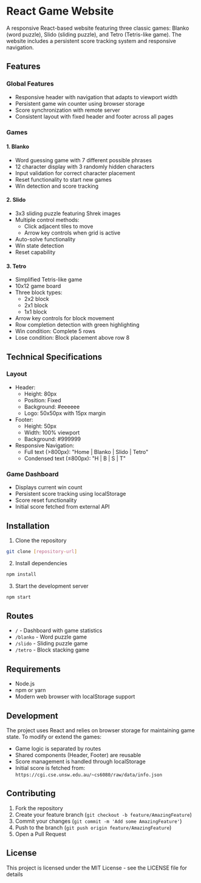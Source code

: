 # React Game Website

A responsive React-based website featuring three classic games: Blanko (word puzzle), Slido (sliding puzzle), and Tetro (Tetris-like game). The website includes a persistent score tracking system and responsive navigation.

## Features

### Global Features
- Responsive header with navigation that adapts to viewport width
- Persistent game win counter using browser storage
- Score synchronization with remote server
- Consistent layout with fixed header and footer across all pages

### Games

#### 1. Blanko
- Word guessing game with 7 different possible phrases
- 12 character display with 3 randomly hidden characters
- Input validation for correct character placement
- Reset functionality to start new games
- Win detection and score tracking

#### 2. Slido
- 3x3 sliding puzzle featuring Shrek images
- Multiple control methods:
  - Click adjacent tiles to move
  - Arrow key controls when grid is active
- Auto-solve functionality
- Win state detection
- Reset capability

#### 3. Tetro
- Simplified Tetris-like game
- 10x12 game board
- Three block types:
  - 2x2 block
  - 2x1 block
  - 1x1 block
- Arrow key controls for block movement
- Row completion detection with green highlighting
- Win condition: Complete 5 rows
- Lose condition: Block placement above row 8

## Technical Specifications

### Layout
- Header:
  - Height: 80px
  - Position: Fixed
  - Background: #eeeeee
  - Logo: 50x50px with 15px margin
- Footer:
  - Height: 50px
  - Width: 100% viewport
  - Background: #999999
- Responsive Navigation:
  - Full text (>800px): "Home | Blanko | Slido | Tetro"
  - Condensed text (≤800px): "H | B | S | T"

### Game Dashboard
- Displays current win count
- Persistent score tracking using localStorage
- Score reset functionality
- Initial score fetched from external API

## Installation

1. Clone the repository
```bash
git clone [repository-url]
```

2. Install dependencies
```bash
npm install
```

3. Start the development server
```bash
npm start
```

## Routes

- `/` - Dashboard with game statistics
- `/blanko` - Word puzzle game
- `/slido` - Sliding puzzle game
- `/tetro` - Block stacking game

## Requirements

- Node.js
- npm or yarn
- Modern web browser with localStorage support

## Development

The project uses React and relies on browser storage for maintaining game state. To modify or extend the games:

- Game logic is separated by routes
- Shared components (Header, Footer) are reusable
- Score management is handled through localStorage
- Initial score is fetched from: `https://cgi.cse.unsw.edu.au/~cs6080/raw/data/info.json`

## Contributing

1. Fork the repository
2. Create your feature branch (`git checkout -b feature/AmazingFeature`)
3. Commit your changes (`git commit -m 'Add some AmazingFeature'`)
4. Push to the branch (`git push origin feature/AmazingFeature`)
5. Open a Pull Request

## License

This project is licensed under the MIT License - see the LICENSE file for details
